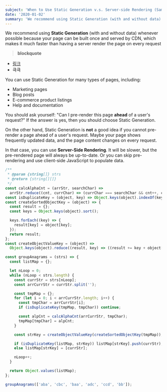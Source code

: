 ```yaml
---
subject: 'When to Use Static Generation v.s. Server-side Rendering (Sample)'
date: '2020-01-02'
summary: 'We recommend using Static Generation (with and without data) whenever possible because your page can be built once and served by CDN, which makes it much faster than having a server render the page on every request'
---
```


We recommend using **Static Generation** (with and without data) whenever possible because your page can be built once and served by CDN, which makes it much faster than having a server render the page on every request

> **blockquote**

- [링크](https://naver.com)
- 큭큭

You can use Static Generation for many types of pages, including:

- Marketing pages
- Blog posts
- E-commerce product listings
- Help and documentation

You should ask yourself: "Can I pre-render this page **ahead** of a user's request?" If the answer is yes, then you should choose Static Generation.

On the other hand, Static Generation is **not** a good idea if you cannot pre-render a page ahead of a user's request. Maybe your page shows frequently updated data, and the page content changes on every request.

In that case, you can use **Server-Side Rendering**. It will be slower, but the pre-rendered page will always be up-to-date. Or you can skip pre-rendering and use client-side JavaScript to populate data.

```js
/**
 * @param {string[]} strs
 * @return {string[][]}
 */
const calcAlphaCnt = (arrStr, searchChar) =>
  arrStr.reduce((cnt, currChar) => (currChar === searchChar && cnt++, cnt), 0);
const isDuplicateKey = (object, key) => Object.keys(object).indexOf(key) > -1;
const createSortedObjectKey = (object) => {
  const result = {};
  const keys = Object.keys(object).sort();

  keys.forEach((key) => {
    result[key] = object[key];
  });
  return result;
};
const createObjectValueKey = (object) =>
  Object.keys(object).reduce((result, key) => ((result += key + object[key]), result), '');

const groupAnagrams = (strs) => {
  const listMap = {};

  let nLoop = 0;
  while (nLoop < strs.length) {
    const currStr = strs[nLoop];
    const arrCurrStr = currStr.split('');

    const tmpMap = {};
    for (let i = 0; i < arrCurrStr.length; i++) {
      const tmpChar = arrCurrStr[i];
      if (isDuplicateKey(tmpMap, tmpChar)) continue;

      const alpCnt = calcAlphaCnt(arrCurrStr, tmpChar);
      tmpMap[tmpChar] = alpCnt;
    }

    const strKey = createObjectValueKey(createSortedObjectKey(tmpMap));

    if (isDuplicateKey(listMap, strKey)) listMap[strKey].push(currStr);
    else listMap[strKey] = [currStr];

    nLoop++;
  }

  return Object.values(listMap);
};

groupAnagrams(['aba', 'cbc', 'baa', 'adc', 'ccd', 'bb']);
```
